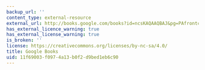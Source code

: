 ```yaml
---
backup_url: ''
content_type: external-resource
external_url: http://books.google.com/books?id=ncsKAQAAQBAJ&pg=PAfrontcover
has_external_licence_warning: true
has_external_license_warning: true
is_broken: ''
license: https://creativecommons.org/licenses/by-nc-sa/4.0/
title: Google Books
uid: 11f69003-f097-4a13-b0f2-d9bed1eb6c90
---
```

